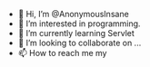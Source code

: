 - 👋 Hi, I’m @AnonymousInsane
- 👀 I’m interested in programming.
- 🌱 I’m currently learning Servlet
- 💞️ I’m looking to collaborate on ...
- 📫 How to reach me my 

<!---
AnonymousInsane/AnonymousInsane is a ✨ special ✨ repository because its `README.md` (this file) appears on your GitHub profile.
You can click the Preview link to take a look at your changes.
--->
